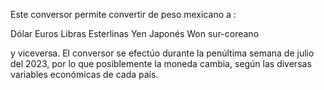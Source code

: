 Este conversor permite convertir de peso mexicano a :

 Dólar
 Euros
 Libras Esterlinas
 Yen Japonés
 Won sur-coreano

 y viceversa.
 El conversor se efectúo durante la penúltima semana de julio del 2023, por lo que posiblemente la moneda cambia, según las diversas variables económicas de cada país. 
